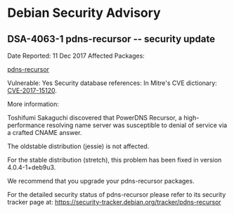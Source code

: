 
Debian Security Advisory
========================


DSA-4063-1 pdns-recursor -- security update
-------------------------------------------



Date Reported:
11 Dec 2017
Affected Packages:

[pdns-recursor](https://packages.debian.org/src:pdns-recursor)

Vulnerable:
Yes
Security database references:
In Mitre's CVE dictionary: [CVE-2017-15120](https://security-tracker.debian.org/tracker/CVE-2017-15120).  

More information:

Toshifumi Sakaguchi discovered that PowerDNS Recursor, a high-performance
resolving name server was susceptible to denial of service via a crafted
CNAME answer.


The oldstable distribution (jessie) is not affected.


For the stable distribution (stretch), this problem has been fixed in
version 4.0.4-1+deb9u3.


We recommend that you upgrade your pdns-recursor packages.


For the detailed security status of pdns-recursor please refer to
its security tracker page at:
<https://security-tracker.debian.org/tracker/pdns-recursor>





